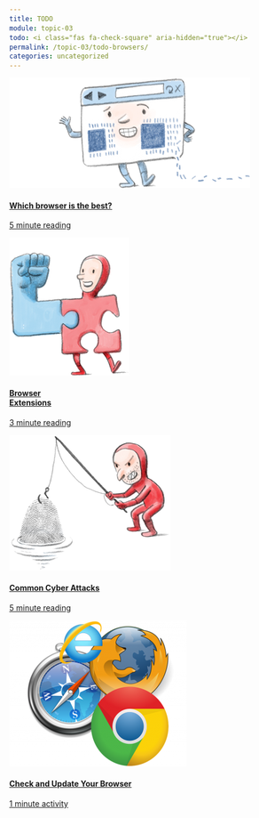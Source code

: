 ```yaml
---
title: TODO
module: topic-03
todo: <i class="fas fa-check-square" aria-hidden="true"></i>
permalink: /topic-03/todo-browsers/
categories: uncategorized
---
```


<div class="row text-center">
  <div class="col-lg-4">
    <div class="bs-component">
      <div class="list-group">
        <a href="https://www.digitaltrends.com/computing/best-browser-chrome-vs-firefox-vs-safari-vs-edge/" target="_blank" class="list-group-item hw-item">
          <img class="icon-hw" src="../img/hw-icon-browser-versions.png" />
          <h4 class="list-group-item-heading">Which browser is the best?</h4>
          <div class="divider-hw"></div>
          <p class="list-group-item-text"><i class="far fa-clock" aria-hidden="true"></i> 5 minute reading</p>
        </a>
      </div>
    </div>
  </div>
  <div class="col-lg-4">
    <div class="bs-component">
      <div class="list-group">
        <a href="https://whatis.techtarget.com/definition/browser-extension" target="_blank" class="list-group-item hw-item">
          <img class="icon-hw" src="../img/hw-icon-browser-extensions.png" />
          <h4 class="list-group-item-heading">Browser<br />Extensions</h4>
          <div class="divider-hw"></div>
          <p class="list-group-item-text"><i class="far fa-clock" aria-hidden="true"></i> 3 minute reading</p>
        </a>
      </div>
    </div>
  </div>
  <div class="col-lg-4">
    <div class="bs-component">
      <div class="list-group">
        <a href="https://blog.netwrix.com/2018/05/15/top-10-most-common-types-of-cyber-attacks/" target="_blank" class="list-group-item hw-item">
          <img class="icon-hw" src="../img/hw-icon-browser-malware.png" />
          <h4 class="list-group-item-heading">Common Cyber Attacks</h4>
          <div class="divider-hw"></div>
          <p class="list-group-item-text"><i class="far fa-clock" aria-hidden="true"></i> 5 minute reading</p>
        </a>
      </div>
    </div>
  </div>
</div>

<div class="row text-center">
  <div class="col-lg-4">
    <div class="bs-component">
      <div class="list-group">
        <a href="https://www.whatismybrowser.com/" target="_blank" class="list-group-item">
          <img class="icon-hw" src="../img/hw-icon-browser-logos.png" />
          <h4 class="list-group-item-heading">Check and Update Your Browser</h4>
          <div class="divider-hw"></div>
          <p class="list-group-item-text"><i class="far fa-clock" aria-hidden="true"></i> 1 minute activity</p>
        </a>
      </div>
    </div>
  </div>
</div>
